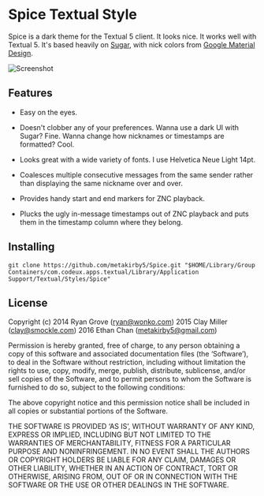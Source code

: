 Spice Textual Style
===================

Spice is a dark theme for the Textual 5 client. It looks nice. It works well
with Textual 5. It's based heavily on
[Sugar](https://github.com/smockle-archive/textual-sugar),
with nick colors from
[Google Material Design](https://material.google.com/style/color.html#color-color-palette).

![Screenshot](https://ptpb.pw/~textual-spice.png)

## Features

* Easy on the eyes.

* Doesn't clobber any of your preferences. Wanna use a dark UI with Sugar?
  Fine. Wanna change how nicknames or timestamps are formatted? Cool.

* Looks great with a wide variety of fonts. I use Helvetica Neue Light 14pt.

* Coalesces multiple consecutive messages from the same sender rather than
  displaying the same nickname over and over.

* Provides handy start and end markers for ZNC playback.

* Plucks the ugly in-message timestamps out of ZNC playback and puts them
  in the timestamp column where they belong.

## Installing

`git clone https://github.com/metakirby5/Spice.git "$HOME/Library/Group Containers/com.codeux.apps.textual/Library/Application Support/Textual/Styles/Spice"`

## License

Copyright (c) 2014 Ryan Grove (ryan@wonko.com)
              2015 Clay Miller (clay@smockle.com)
              2016 Ethan Chan (metakirby5@gmail.com)

Permission is hereby granted, free of charge, to any person obtaining a copy of
this software and associated documentation files (the ‘Software’), to deal in
the Software without restriction, including without limitation the rights to
use, copy, modify, merge, publish, distribute, sublicense, and/or sell copies of
the Software, and to permit persons to whom the Software is furnished to do so,
subject to the following conditions:

The above copyright notice and this permission notice shall be included in all
copies or substantial portions of the Software.

THE SOFTWARE IS PROVIDED ‘AS IS’, WITHOUT WARRANTY OF ANY KIND, EXPRESS OR
IMPLIED, INCLUDING BUT NOT LIMITED TO THE WARRANTIES OF MERCHANTABILITY, FITNESS
FOR A PARTICULAR PURPOSE AND NONINFRINGEMENT. IN NO EVENT SHALL THE AUTHORS OR
COPYRIGHT HOLDERS BE LIABLE FOR ANY CLAIM, DAMAGES OR OTHER LIABILITY, WHETHER
IN AN ACTION OF CONTRACT, TORT OR OTHERWISE, ARISING FROM, OUT OF OR IN
CONNECTION WITH THE SOFTWARE OR THE USE OR OTHER DEALINGS IN THE SOFTWARE.
